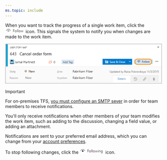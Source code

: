 ```yaml
---
ms.topic: include
---
```


When you want to track the progress of a single work item, click the ![Follow icon](../_img/icons/follow-icon.png) icon. This signals the system to notify you when changes are made to the work item.  

<img src="../backlogs/_img/follow-work-item.png" alt="VSTS Work item form, Follow icon control" style="border: 1px solid #C3C3C3;" />  

> [!IMPORTANT]
>For on-premises TFS, [you must configure an SMTP sever](/tfs/server/admin/setup-customize-alerts) in order for team members to receive notifications.  

You'll only receive notifications when other members of your team modifies the work item, such as adding to the discussion, changing a field value, or adding an attachment. 

Notifications are sent to your preferred email address, which you can change from your [account preferences](../../accounts/account-preferences.md).  

To stop following changes, click the ![Following icon](../_img/icons/following-icon.png)  icon.
 
